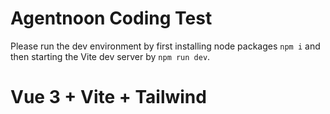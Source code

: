 # Agentnoon Coding Test

Please run the dev environment by first installing node packages `npm i` and then starting the Vite dev server by `npm run dev`.

# Vue 3 + Vite + Tailwind
